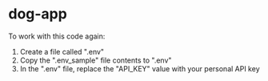 # dog-app

To work with this code again:

1. Create a file called ".env"
2. Copy the ".env_sample" file contents to ".env"
3. In the ".env" file, replace the "API_KEY" value with your personal API key
